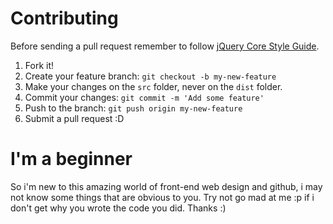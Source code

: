 # Contributing

Before sending a pull request remember to follow [jQuery Core Style Guide](http://contribute.jquery.org/style-guide/js/).

1. Fork it!
2. Create your feature branch: `git checkout -b my-new-feature`
3. Make your changes on the `src` folder, never on the `dist` folder.
4. Commit your changes: `git commit -m 'Add some feature'`
5. Push to the branch: `git push origin my-new-feature`
6. Submit a pull request :D

# I'm a beginner

So i'm new to this amazing world of front-end web design and github, i may not know some things that are obvious to you. Try not go mad at me :p if i don't get why you wrote the code you did. Thanks :)
